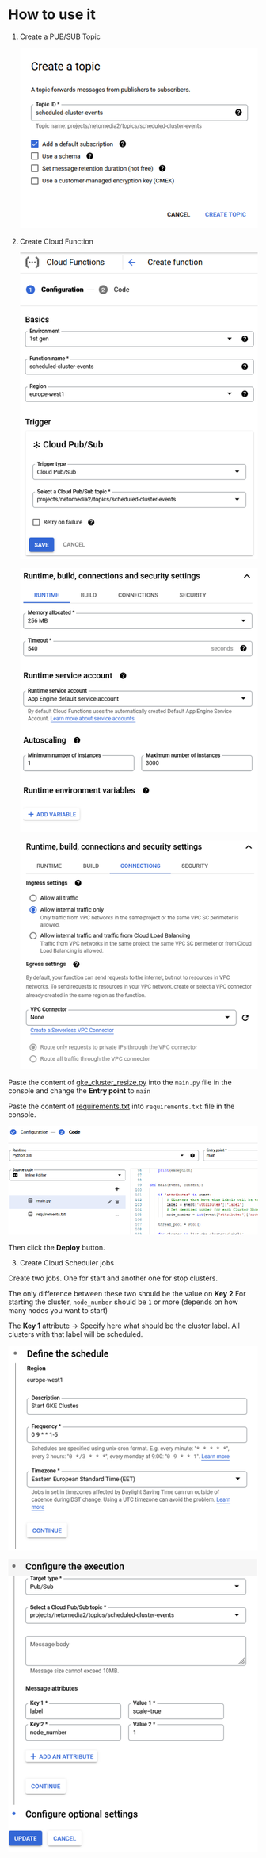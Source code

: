 # How to use it

1) Create a PUB/SUB Topic

   ![Create PUB/SUB Topic](./images/image_1.PNG)

2) Create Cloud Function

   ![Create Cloud Function Basics](./images/image_2.PNG)

   ![Create Cloud Function Runtime](./images/image_3.PNG)

   ![Create Cloud Function Connections](./images/image_4.PNG)


  Paste the content of [gke_cluster_resize.py](./gke_cluster_resize/gke_cluster_resize.py) into the `main.py` file in the console and change the **Entry point** to `main`

  Paste the content of [requirements.txt](./gke_cluster_resize/requirements.txt) into `requirements.txt` file in the console.

   ![Create Cloud Function Connections](./images/image_7.PNG)

   Then click the **Deploy** button.

3) Create Cloud Scheduler jobs

  Create two jobs. One for start and another one for stop clusters.

  The only difference between these two should be the value on **Key 2**
  For starting the cluster, `node_number` should be `1` or more (depends on how many nodes you want to start)

  The **Key 1** attribute -> Specify here what should be the cluster label. All clusters with that label will be scheduled.

   ![Create Cloud Scheduler job](./images/image_5.PNG)

   ![Create Cloud Scheduler job](./images/image_6.PNG)
